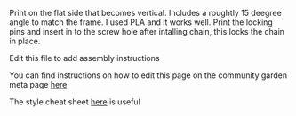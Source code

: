Print on the flat side that becomes vertical. Includes a roughtly 15 deegree angle to match the frame. 
I used PLA and it works well. Print the locking pins and insert in to the screw hole after intalling chain, this locks the chain in place. 



Edit this file to add assembly instructions

You can find instructions on how to edit this page on the community garden meta page [here](http://maslowcommunitygarden.org/Website.html?instructions=true)



The style cheat sheet [here](https://github.com/adam-p/markdown-here/wiki/Markdown-Cheatsheet) is useful
